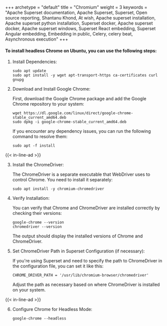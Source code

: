 +++ 
archetype = "default" 
title = "Chromium" 
weight = 3
keywords     = "Apache Superset documentation, Apache Superset, Superset, Open source reporting, Shantanu Khond, At wish, Apache superset installation, Apache superset python installation, Superset docker, Apache superset docker, Apache superset windows, Superset React embedding, Superset Angular embedding, Embedding in public, Celery, celery beat, Asynchronous execution"
+++

#### To install headless Chrome on Ubuntu, you can use the following steps:

1. Install Dependencies:
    ```
    sudo apt update
    sudo apt install -y wget apt-transport-https ca-certificates curl gnupg
    ```    

2. Download and Install Google Chrome:

    First, download the Google Chrome package and add the Google Chrome repository to your system:

    ```
    wget https://dl.google.com/linux/direct/google-chrome-stable_current_amd64.deb
    sudo dpkg -i google-chrome-stable_current_amd64.deb
    ```

    If you encounter any dependency issues, you can run the following command to resolve them:

    ```
    sudo apt -f install
    ```    

{{< in-line-ad >}}

3. Install the ChromeDriver:

    The ChromeDriver is a separate executable that WebDriver uses to control Chrome. You need to install it separately:

    ```
    sudo apt install -y chromium-chromedriver
    ```    

4. Verify Installation:

    You can verify that Chrome and ChromeDriver are installed correctly by checking their versions:

    ```
    google-chrome --version
    chromedriver --version
    ```    

    The output should display the installed versions of Chrome and ChromeDriver.

5. Set ChromeDriver Path in Superset Configuration (if necessary):

    If you're using Superset and need to specify the path to ChromeDriver in the configuration file, you can set it like this:


    ```
    CHROME_DRIVER_PATH = '/usr/lib/chromium-browser/chromedriver'
    ``` 

    Adjust the path as necessary based on where ChromeDriver is installed on your system.

{{< in-line-ad >}}

6. Configure Chrome for Headless Mode:


    ```
    google-chrome --headless
    ```

